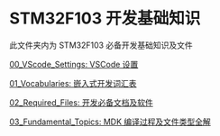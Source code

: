 # STM32F103 开发基础知识
此文件夹内为 STM32F103 必备开发基础知识及文件

[00_VScode_Settings: VSCode 设置](00_VScode_Settings/)

[01_Vocabularies: 嵌入式开发词汇表](01_Vocabularies/)

[02_Required_Files: 开发必备文档及软件](02_Required_Files/)

[03_Fundamental_Topics: MDK 编译过程及文件类型全解](03_Fundamental_Topics/README.md)